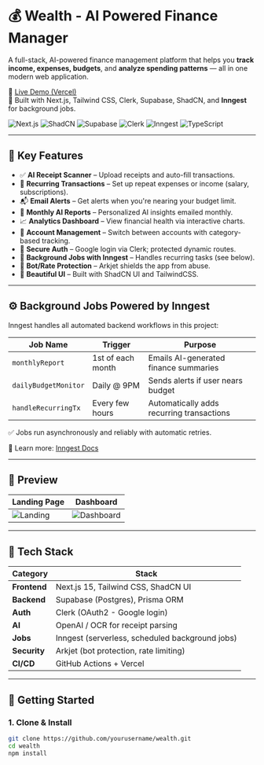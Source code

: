 # 💰 Wealth - AI Powered Finance Manager

A full-stack, AI-powered finance management platform that helps you **track income, expenses, budgets**, and **analyze spending patterns** — all in one modern web application.

🔗 [Live Demo (Vercel)](https://your-deployment-url.vercel.app)  
📌 Built with Next.js, Tailwind CSS, Clerk, Supabase, ShadCN, and **Inngest** for background jobs.

![Next.js](https://img.shields.io/badge/Next.js-black?logo=next.js)
![ShadCN](https://img.shields.io/badge/ShadCN-UI-blue)
![Supabase](https://img.shields.io/badge/Supabase-green?logo=supabase)
![Clerk](https://img.shields.io/badge/Auth-Clerk-red?logo=clerk)
![Inngest](https://img.shields.io/badge/Jobs-Inngest-black?logo=data:image/svg+xml;base64,YOUR_INNGEST_ICON_BASE64)
![TypeScript](https://img.shields.io/badge/Typed-TypeScript-blue?logo=typescript)

---

## 🧠 Key Features

- ✅ **AI Receipt Scanner** – Upload receipts and auto-fill transactions.
- 🔄 **Recurring Transactions** – Set up repeat expenses or income (salary, subscriptions).
- 📬 **Email Alerts** – Get alerts when you're nearing your budget limit.
- 🧠 **Monthly AI Reports** – Personalized AI insights emailed monthly.
- 📈 **Analytics Dashboard** – View financial health via interactive charts.
- 👥 **Account Management** – Switch between accounts with category-based tracking.
- 🔐 **Secure Auth** – Google login via Clerk; protected dynamic routes.
- 🧵 **Background Jobs with Inngest** – Handles recurring tasks (see below).
- 💂 **Bot/Rate Protection** – Arkjet shields the app from abuse.
- 💎 **Beautiful UI** – Built with ShadCN UI and TailwindCSS.

---

## ⚙️ Background Jobs Powered by Inngest

Inngest handles all automated backend workflows in this project:

| Job Name                  | Trigger              | Purpose |
|--------------------------|----------------------|---------|
| `monthlyReport`          | 1st of each month    | Emails AI-generated finance summaries |
| `dailyBudgetMonitor`     | Daily @ 9PM          | Sends alerts if user nears budget |
| `handleRecurringTx`      | Every few hours      | Automatically adds recurring transactions |

✅ Jobs run asynchronously and reliably with automatic retries.

🔗 Learn more: [Inngest Docs](https://www.inngest.com/docs)

---

## 📸 Preview

| Landing Page | Dashboard |
|--------------|-----------|
| ![Landing](./public/landing-preview.png) | ![Dashboard](./public/dashboard-preview.png) |

---

## 🚀 Tech Stack

| Category       | Stack                                           |
|----------------|-------------------------------------------------|
| **Frontend**   | Next.js 15, Tailwind CSS, ShadCN UI             |
| **Backend**    | Supabase (Postgres), Prisma ORM                 |
| **Auth**       | Clerk (OAuth2 - Google login)                   |
| **AI**         | OpenAI / OCR for receipt parsing                |
| **Jobs**       | Inngest (serverless, scheduled background jobs) |
| **Security**   | Arkjet (bot protection, rate limiting)          |
| **CI/CD**      | GitHub Actions + Vercel                         |

---

## 📖 Getting Started

### 1. Clone & Install

```bash
git clone https://github.com/yourusername/wealth.git
cd wealth
npm install
